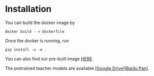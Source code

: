 # Installation
You can build the docker image by
```
docker build - < Dockerfile
```
Once the docker is running, run
```
pip install -v -e .
```
You can also find our pre-built image [HERE](https://hub.docker.com/repository/docker/dingwenqcraft/distillbev/general). <br>

The pretrained teacher models are available [[Google Drive](https://drive.google.com/drive/folders/1gWTWeW7GfEr7CM8kC_GhfKWLS9hSRvnE?usp=sharing)][[Baidu Pan](https://pan.baidu.com/s/1geySJ721yYvYva13AsWf6A?pwd=ntvu)].
